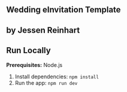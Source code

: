 ## Wedding eInvitation Template
by **Jessen Reinhart**
---

## Run Locally

**Prerequisites:**  Node.js


1. Install dependencies:
   `npm install`
2. Run the app:
   `npm run dev`
